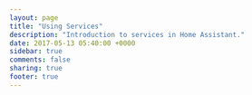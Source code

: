 ```yaml
---
layout: page
title: "Using Services"
description: "Introduction to services in Home Assistant."
date: 2017-05-13 05:40:00 +0000
sidebar: true
comments: false
sharing: true
footer: true
---
```


<script>
window.location = 'https://developers.home-assistant.io/docs/en/dev_101_services.html';
</script>